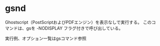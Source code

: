 [](ファイル名はコマンド名.md)
# gsnd
Ghostscript（PostScriptおよびPDFエンジン）を表示なしで実行する。
このコマンドは、gsを -NODISPLAY フラグ付きで呼び出している。

実行例、オプション一覧はgsコマンド参照
